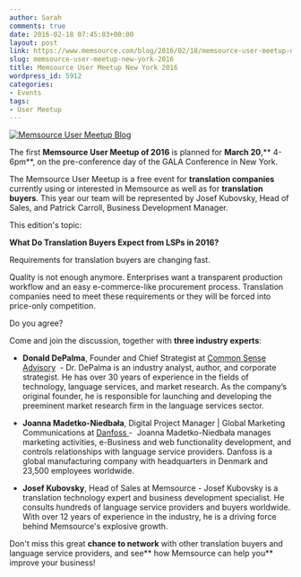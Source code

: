 ```yaml
---
author: Sarah
comments: true
date: 2016-02-18 07:45:03+00:00
layout: post
link: https://www.memsource.com/blog/2016/02/18/memsource-user-meetup-new-york-2016/
slug: memsource-user-meetup-new-york-2016
title: Memsource User Meetup New York 2016
wordpress_id: 5912
categories:
- Events
tags:
- User Meetup
---
```


[![Memsource User Meetup Blog](/wp-content/uploads/2016/02/Memsource-User-Meetup-Blog.png)](/wp-content/uploads/2016/02/Memsource-User-Meetup-Blog.png)



The first **Memsource User Meetup of 2016** is planned for **March 20**,** 4-6pm**, on the pre-conference day of the GALA Conference in New York.

The Memsource User Meetup is a free event for **translation companies** currently using or interested in Memsource as well as for **translation buyers**. This year our team will be represented by Josef Kubovsky, Head of Sales, and Patrick Carroll, Business Development Manager.

<!-- more -->

This edition's topic:


**What Do Translation Buyers Expect from LSPs in 2016?**




Requirements for translation buyers are changing fast.

Quality is not enough anymore. Enterprises want a transparent production workflow and an easy e-commerce-like procurement process. Translation companies need to meet these requirements or they will be forced into price-only competition.

Do you agree?

Come and join the discussion, together with **three industry experts**:



	
  * **Donald DePalma**, Founder and Chief Strategist at [Common Sense Advisory](http://www.commonsenseadvisory.com/)  - Dr. DePalma is an industry analyst, author, and corporate strategist. He has over 30 years of experience in the fields of technology, language services, and market research. As the company’s original founder, he is responsible for launching and developing the preeminent market research firm in the language services sector.



	
  * **Joanna Madetko-Niedbała**, Digital Project Manager | Global Marketing Communications at [Danfoss ](http://www.danfoss.com/home/)-  Joanna Madetko-Niedbała manages marketing activities, e-Business and web functionality development, and controls relationships with language service providers. Danfoss is a global manufacturing company with headquarters in Denmark and 23,500 employees worldwide.



	
  * **Josef Kubovsky**, Head of Sales at Memsource - Josef Kubovsky is a translation technology expert and business development specialist. He consults hundreds of language service providers and buyers worldwide. With over 12 years of experience in the industry, he is a driving force behind Memsource's explosive growth.


Don't miss this great **chance to network** with other translation buyers and language service providers, and see** how Memsource can help you** improve your business!






